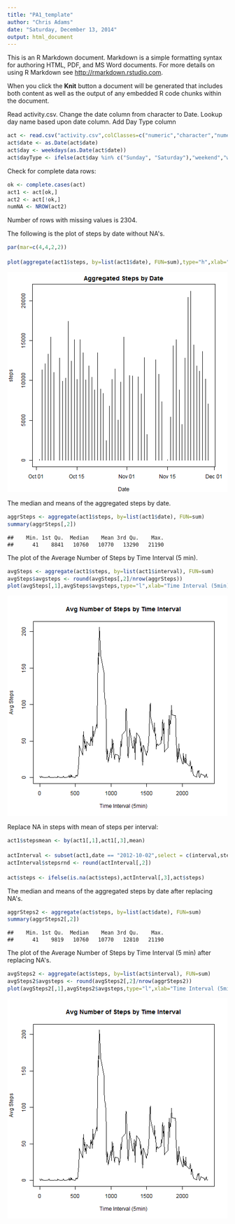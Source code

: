 ```yaml
---
title: "PA1_template"
author: "Chris Adams"
date: "Saturday, December 13, 2014"
output: html_document
---
```


This is an R Markdown document. Markdown is a simple formatting syntax for authoring HTML, PDF, and MS Word documents. For more details on using R Markdown see <http://rmarkdown.rstudio.com>.

When you click the **Knit** button a document will be generated that includes both content as well as the output of any embedded R code chunks within the document. 

Read activity.csv.  Change the date column from character to Date.  Lookup day name based upon date column. Add Day Type column


```r
act <- read.csv("activity.csv",colClasses=c("numeric","character","numeric"))
act$date <- as.Date(act$date)
act$day <- weekdays(as.Date(act$date))
act$dayType <- ifelse(act$day %in% c("Sunday", "Saturday"),"weekend","weekday")
```

Check for complete data rows:


```r
ok <- complete.cases(act)
act1 <- act[ok,]
act2 <- act[!ok,]
numNA <- NROW(act2)
```

Number of rows with missing values is 2304.

The following is the plot of steps by date without NA's.

```r
par(mar=c(4,4,2,2))

plot(aggregate(act1$steps, by=list(act1$date), FUN=sum),type="h",xlab="Date",ylab="steps",main="Aggregated Steps by Date")
```

![plot of chunk unnamed-chunk-3](figure/unnamed-chunk-3-1.png) 

The median and means of the aggregated steps by date.

```r
aggrSteps <- aggregate(act1$steps, by=list(act1$date), FUN=sum)
summary(aggrSteps[,2])
```

```
##    Min. 1st Qu.  Median    Mean 3rd Qu.    Max. 
##      41    8841   10760   10770   13290   21190
```
The plot of the Average Number of Steps by Time Interval (5 min).

```r
avgSteps <- aggregate(act1$steps, by=list(act1$interval), FUN=sum)
avgSteps$avgsteps <- round(avgSteps[,2]/nrow(aggrSteps))
plot(avgSteps[,1],avgSteps$avgsteps,type="l",xlab="Time Interval (5min)",ylab="Avg Steps",main="Avg Number of Steps by Time Interval")
```

![plot of chunk unnamed-chunk-5](figure/unnamed-chunk-5-1.png) 

Replace NA in steps with mean of steps per interval:


```r
act1$stepsmean <- by(act1[,1],act1[,3],mean)

actInterval <- subset(act1,date == "2012-10-02",select = c(interval,stepsmean))
actInterval$stepsrnd <- round(actInterval[,2])

act$steps <- ifelse(is.na(act$steps),actInterval[,3],act$steps)
```

The median and means of the aggregated steps by date after replacing NA's.

```r
aggrSteps2 <- aggregate(act$steps, by=list(act$date), FUN=sum)
summary(aggrSteps2[,2])
```

```
##    Min. 1st Qu.  Median    Mean 3rd Qu.    Max. 
##      41    9819   10760   10770   12810   21190
```
The plot of the Average Number of Steps by Time Interval (5 min) after replacing NA's.

```r
avgSteps2 <- aggregate(act$steps, by=list(act$interval), FUN=sum)
avgSteps2$avgsteps <- round(avgSteps2[,2]/nrow(aggrSteps2))
plot(avgSteps2[,1],avgSteps2$avgsteps,type="l",xlab="Time Interval (5min)",ylab="Avg Steps",main="Avg Number of Steps by Time Interval")
```

![plot of chunk unnamed-chunk-8](figure/unnamed-chunk-8-1.png) 
